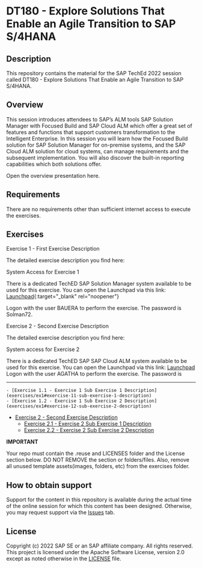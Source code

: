 # DT180 - Explore Solutions That Enable an Agile Transition to SAP S/4HANA

## Description

This repository contains the material for the SAP TechEd 2022 session called DT180 - Explore Solutions That Enable an Agile Transition to SAP S/4HANA.  

## Overview

This session introduces attendees to SAP’s ALM tools SAP Solution Manager with Focused Build and SAP Cloud ALM which offer a great set of features and functions that support customers transformation to the Intelligent Enterprise. In this session you will learn how the Focused Build solution for SAP Solution Manager for on-premise systems, and the SAP Cloud ALM solution for cloud systems, can manage requirements and the subsequent implementation. You will also discover the built-in reporting capabilities which both solutions offer.

Open the overview presentation here.

## Requirements

There are no requirements other than sufficient internet access to execute the exercises.

## Exercises

Exercise 1 - First Exercise Description

The detailed exercise description you find here:

System Access for Exercise 1

There is a dedicated TechED SAP Solution Manager system available to be used for this exercise. You can open the Launchpad via this link: [Launchpad](https://teched-2022.almdemo.com/sap/bc/ui5_ui5/ui2/ushell/shells/abap/Fiorilaunchpad.html){:target="_blank" rel="noopener"}

Logon with the user BAUERA to perform the exercise. The password is Solman72.

Exercise 2 - Second Exercise Description

The detailed exercise description you find here:

System access for Exercise 2

There is a dedicated TechED SAP SAP Cloud ALM system available to be used for this exercise. You can open the Launchpad via this link: [Launchpad](https://teched-2022.almdemo.com/sap/bc/ui5_ui5/ui2/ushell/shells/abap/Fiorilaunchpad.html)
Logon with the user AGATHA to perform the exercise. The password is

_____________________
    - [Exercise 1.1 - Exercise 1 Sub Exercise 1 Description](exercises/ex1#exercise-11-sub-exercise-1-description)
    - [Exercise 1.2 - Exercise 1 Sub Exercise 2 Description](exercises/ex1#exercise-12-sub-exercise-2-description)
- [Exercise 2 - Second Exercise Description](exercises/ex2/)
    - [Exercise 2.1 - Exercise 2 Sub Exercise 1 Description](exercises/ex2#exercise-21-sub-exercise-1-description)
    - [Exercise 2.2 - Exercise 2 Sub Exercise 2 Description](exercises/ex2#exercise-22-sub-exercise-2-description)


**IMPORTANT**

Your repo must contain the .reuse and LICENSES folder and the License section below. DO NOT REMOVE the section or folders/files. Also, remove all unused template assets(images, folders, etc) from the exercises folder. 

## How to obtain support

Support for the content in this repository is available during the actual time of the online session for which this content has been designed. Otherwise, you may request support via the [Issues](../../issues) tab.

## License
Copyright (c) 2022 SAP SE or an SAP affiliate company. All rights reserved. This project is licensed under the Apache Software License, version 2.0 except as noted otherwise in the [LICENSE](LICENSES/Apache-2.0.txt) file.
